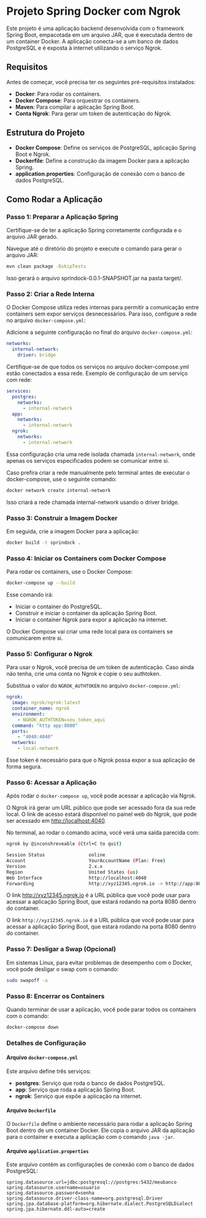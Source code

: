 # Projeto Spring Docker com Ngrok

Este projeto é uma aplicação backend desenvolvida com o framework Spring Boot, empacotada em um arquivo JAR, que é executada dentro de um container Docker. A aplicação conecta-se a um banco de dados PostgreSQL e é exposta à internet utilizando o serviço Ngrok.

## Requisitos

Antes de começar, você precisa ter os seguintes pré-requisitos instalados:

- **Docker**: Para rodar os containers.
- **Docker Compose**: Para orquestrar os containers.
- **Maven**: Para compilar a aplicação Spring Boot.
- **Conta Ngrok**: Para gerar um token de autenticação do Ngrok.

## Estrutura do Projeto

- **Docker Compose**: Define os serviços de PostgreSQL, aplicação Spring Boot e Ngrok.
- **Dockerfile**: Define a construção da imagem Docker para a aplicação Spring.
- **application.properties**: Configuração de conexão com o banco de dados PostgreSQL.

## Como Rodar a Aplicação

### Passo 1: Preparar a Aplicação Spring

Certifique-se de ter a aplicação Spring corretamente configurada e o arquivo JAR gerado.

Navegue até o diretório do projeto e execute o comando para gerar o arquivo JAR:

```bash
mvn clean package -DskipTests
```
Isso gerará o arquivo sprindock-0.0.1-SNAPSHOT.jar na pasta target/.

### Passo 2: Criar a Rede Interna

O Docker Compose utiliza redes internas para permitir a comunicação entre containers sem expor serviços desnecessários. Para isso, configure a rede no arquivo `docker-compose.yml`:

Adicione a seguinte configuração no final do arquivo `docker-compose.yml`:

```yaml
networks:
  internal-network:
    driver: bridge
```
Certifique-se de que todos os serviços no arquivo docker-compose.yml estão conectados a essa rede. Exemplo de configuração de um serviço com rede:

```yaml
services:
  postgres:
    networks:
      - internal-network
  app:
    networks:
      - internal-network
  ngrok:
    networks:
      - internal-network
```

Essa configuração cria uma rede isolada chamada `internal-network`, onde apenas os serviços especificados podem se comunicar entre si.

Caso prefira criar a rede manualmente pelo terminal antes de executar o docker-compose, use o seguinte comando:

```bash
docker network create internal-network
```
Isso criará a rede chamada internal-network usando o driver bridge.


### Passo 3: Construir a Imagem Docker

Em seguida, crie a imagem Docker para a aplicação:

```bash
docker build -t sprindock .
```

### Passo 4: Iniciar os Containers com Docker Compose

Para rodar os containers, use o Docker Compose:

```bash
docker-compose up --build
```
Esse comando irá:

- Iniciar o container do PostgreSQL.
- Construir e iniciar o container da aplicação Spring Boot.
- Iniciar o container Ngrok para expor a aplicação na internet.

O Docker Compose vai criar uma rede local para os containers se comunicarem entre si.

### Passo 5: Configurar o Ngrok

Para usar o Ngrok, você precisa de um token de autenticação. Caso ainda não tenha, crie uma conta no Ngrok e copie o seu authtoken.

Substitua o valor do `NGROK_AUTHTOKEN` no arquivo `docker-compose.yml`:

```yaml
ngrok:
  image: ngrok/ngrok:latest
  container_name: ngrok
  environment:
    - NGROK_AUTHTOKEN=seu_token_aqui
  command: "http app:8080"
  ports:
    - "4040:4040"
  networks:
    - local-network
```
Esse token é necessário para que o Ngrok possa expor a sua aplicação de forma segura.

### Passo 6: Acessar a Aplicação

Após rodar o `docker-compose up`, você pode acessar a aplicação via Ngrok.

O Ngrok irá gerar um URL público que pode ser acessado fora da sua rede local. O link de acesso estará disponível no painel web do Ngrok, que pode ser acessado em [http://localhost:4040](http://localhost:4040).

No terminal, ao rodar o comando acima, você verá uma saída parecida com:

```bash
ngrok by @inconshreveable (Ctrl+C to quit)

Session Status                online
Account                       YourAccountName (Plan: Free)
Version                       2.x.x
Region                        United States (us)
Web Interface                 http://localhost:4040
Forwarding                    http://xyz12345.ngrok.io -> http://app:8080
```
O link http://xyz12345.ngrok.io é a URL pública que você pode usar para acessar a aplicação Spring Boot, que estará rodando na porta 8080 dentro do container.

O link `http://xyz12345.ngrok.io` é a URL pública que você pode usar para acessar a aplicação Spring Boot, que estará rodando na porta 8080 dentro do container.

### Passo 7: Desligar a Swap (Opcional)

Em sistemas Linux, para evitar problemas de desempenho com o Docker, você pode desligar o swap com o comando:

```bash
sudo swapoff -a
```

### Passo 8: Encerrar os Containers

Quando terminar de usar a aplicação, você pode parar todos os containers com o comando:

```bash
docker-compose down
```

### Detalhes de Configuração

#### Arquivo `docker-compose.yml`

Este arquivo define três serviços:

- **postgres**: Serviço que roda o banco de dados PostgreSQL.
- **app**: Serviço que roda a aplicação Spring Boot.
- **ngrok**: Serviço que expõe a aplicação na internet.

#### Arquivo `Dockerfile`

O `Dockerfile` define o ambiente necessário para rodar a aplicação Spring Boot dentro de um container Docker. Ele copia o arquivo JAR da aplicação para o container e executa a aplicação com o comando `java -jar`.

#### Arquivo `application.properties`

Este arquivo contém as configurações de conexão com o banco de dados PostgreSQL:

```properties
spring.datasource.url=jdbc:postgresql://postgres:5432/meubanco
spring.datasource.username=usuario
spring.datasource.password=senha
spring.datasource.driver-class-name=org.postgresql.Driver
spring.jpa.database-platform=org.hibernate.dialect.PostgreSQLDialect
spring.jpa.hibernate.ddl-auto=create
```

